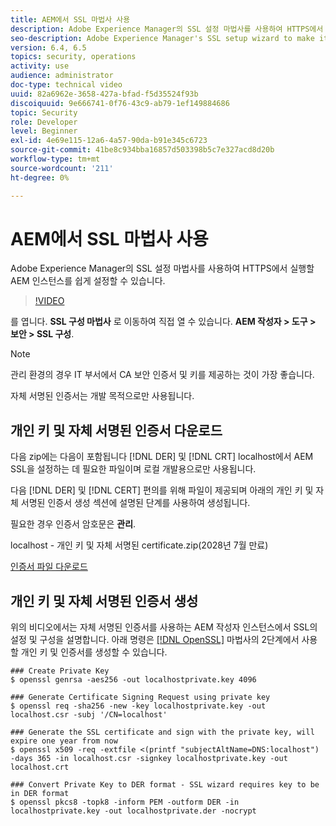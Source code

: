 ```yaml
---
title: AEM에서 SSL 마법사 사용
description: Adobe Experience Manager의 SSL 설정 마법사를 사용하여 HTTPS에서 실행할 AEM 인스턴스를 쉽게 설정할 수 있습니다.
seo-description: Adobe Experience Manager's SSL setup wizard to make it easier to set up an AEM instance to run over HTTPS.
version: 6.4, 6.5
topics: security, operations
activity: use
audience: administrator
doc-type: technical video
uuid: 82a6962e-3658-427a-bfad-f5d35524f93b
discoiquuid: 9e666741-0f76-43c9-ab79-1ef149884686
topic: Security
role: Developer
level: Beginner
exl-id: 4e69e115-12a6-4a57-90da-b91e345c6723
source-git-commit: 41be8c934bba16857d503398b5c7e327acd8d20b
workflow-type: tm+mt
source-wordcount: '211'
ht-degree: 0%

---
```


# AEM에서 SSL 마법사 사용

Adobe Experience Manager의 SSL 설정 마법사를 사용하여 HTTPS에서 실행할 AEM 인스턴스를 쉽게 설정할 수 있습니다.

>[!VIDEO](https://video.tv.adobe.com/v/17993/?quality=12&learn=on)

를 엽니다. __SSL 구성 마법사__ 로 이동하여 직접 열 수 있습니다. __AEM 작성자 > 도구 > 보안 > SSL 구성__.

>[!NOTE]
>
>관리 환경의 경우 IT 부서에서 CA 보안 인증서 및 키를 제공하는 것이 가장 좋습니다.
>
>자체 서명된 인증서는 개발 목적으로만 사용됩니다.

## 개인 키 및 자체 서명된 인증서 다운로드

다음 zip에는 다음이 포함됩니다 [!DNL DER] 및 [!DNL CRT] localhost에서 AEM SSL을 설정하는 데 필요한 파일이며 로컬 개발용으로만 사용됩니다.

다음 [!DNL DER] 및 [!DNL CERT] 편의를 위해 파일이 제공되며 아래의 개인 키 및 자체 서명된 인증서 생성 섹션에 설명된 단계를 사용하여 생성됩니다.

필요한 경우 인증서 암호문은 **관리**.

localhost - 개인 키 및 자체 서명된 certificate.zip(2028년 7월 만료)

[인증서 파일 다운로드](assets/use-the-ssl-wizard/certificate.zip)

## 개인 키 및 자체 서명된 인증서 생성

위의 비디오에서는 자체 서명된 인증서를 사용하는 AEM 작성자 인스턴스에서 SSL의 설정 및 구성을 설명합니다. 아래 명령은 [[!DNL OpenSSL]](https://www.openssl.org/) 마법사의 2단계에서 사용할 개인 키 및 인증서를 생성할 수 있습니다.

```shell
### Create Private Key
$ openssl genrsa -aes256 -out localhostprivate.key 4096

### Generate Certificate Signing Request using private key
$ openssl req -sha256 -new -key localhostprivate.key -out localhost.csr -subj '/CN=localhost'

### Generate the SSL certificate and sign with the private key, will expire one year from now
$ openssl x509 -req -extfile <(printf "subjectAltName=DNS:localhost") -days 365 -in localhost.csr -signkey localhostprivate.key -out localhost.crt

### Convert Private Key to DER format - SSL wizard requires key to be in DER format
$ openssl pkcs8 -topk8 -inform PEM -outform DER -in localhostprivate.key -out localhostprivate.der -nocrypt
```
